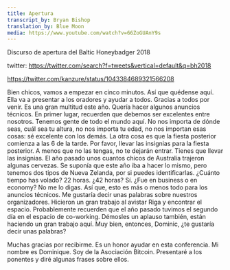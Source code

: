 ```yaml
---
title: Apertura
transcript_by: Bryan Bishop
translation_by: Blue Moon
media: https://www.youtube.com/watch?v=66ZoGUAnY9s
---
```

Discurso de apertura del Baltic Honeybadger 2018

twitter: <https://twitter.com/search?f=tweets&vertical=default&q=bh2018>

<https://twitter.com/kanzure/status/1043384689321566208>

Bien chicos, vamos a empezar en cinco minutos. Así que quédense aquí. Ella va a presentar a los oradores y ayudar a todos. Gracias a todos por venir. Es una gran multitud este año. Quería hacer algunos anuncios técnicos. En primer lugar, recuerden que debemos ser excelentes entre nosotros. Tenemos gente de todo el mundo aquí. No nos importa de dónde seas, cuál sea tu altura, no nos importa tu edad, no nos importan esas cosas: sé excelente con los demás. La otra cosa es que la fiesta posterior comienza a las 6 de la tarde. Por favor, llevar las insignias para la fiesta posterior. A menos que no las tengas, no te dejarán entrar. Tienes que llevar las insignias. El año pasado unos cuantos chicos de Australia trajeron algunas cervezas. Se suponía que este año iba a hacer lo mismo, pero tenemos dos tipos de Nueva Zelanda, por si puedes identificarlas. ¿Cuánto tiempo has volado? 22 horas. ¿42 horas? Sí. ¿Fue en business o en economy? No me lo digas. Así que, esto es más o menos todo para los anuncios técnicos. Me gustaría decir unas palabras sobre nuestros organizadores. Hicieron un gran trabajo al avistar Riga y encontrar el espacio. Probablemente recuerden que el año pasado tuvimos el segundo día en el espacio de co-working. Démosles un aplauso también, están haciendo un gran trabajo aquí. Muy bien, entonces, Dominic, ¿te gustaría decir unas palabras?

Muchas gracias por recibirme. Es un honor ayudar en esta conferencia. Mi nombre es Dominique. Soy de la Asociación Bitcoin. Presentaré a los ponentes y diré algunas frases sobre ellos.



